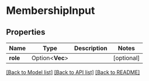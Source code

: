 # MembershipInput

## Properties

Name | Type | Description | Notes
------------ | ------------- | ------------- | -------------
**role** | Option<**Vec<String>**> |  | [optional]

[[Back to Model list]](../README.md#documentation-for-models) [[Back to API list]](../README.md#documentation-for-api-endpoints) [[Back to README]](../README.md)



